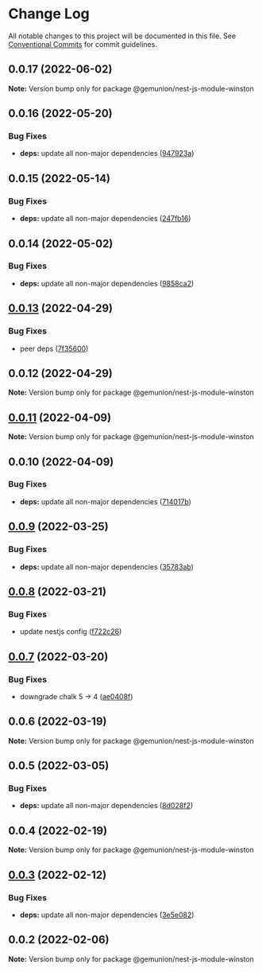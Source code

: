 # Change Log

All notable changes to this project will be documented in this file.
See [Conventional Commits](https://conventionalcommits.org) for commit guidelines.

## 0.0.17 (2022-06-02)

**Note:** Version bump only for package @gemunion/nest-js-module-winston





## 0.0.16 (2022-05-20)


### Bug Fixes

* **deps:** update all non-major dependencies ([947923a](https://github.com/gemunion/nestjs-packages/commit/947923a9fa93b0b1e841b33e9fb5c277c7448a12))





## 0.0.15 (2022-05-14)


### Bug Fixes

* **deps:** update all non-major dependencies ([247fb16](https://github.com/gemunion/nestjs-packages/commit/247fb16e455558413ae59bb7697e5404b6efed47))





## 0.0.14 (2022-05-02)


### Bug Fixes

* **deps:** update all non-major dependencies ([9858ca2](https://github.com/gemunion/nestjs-packages/commit/9858ca2fa56fb8545fd7096ed648897f427d4851))





## [0.0.13](https://github.com/gemunion/nestjs-packages/compare/@gemunion/nest-js-module-winston@0.0.12...@gemunion/nest-js-module-winston@0.0.13) (2022-04-29)


### Bug Fixes

* peer deps ([7f35600](https://github.com/gemunion/nestjs-packages/commit/7f35600a9fef464bf2a7bdb0b031e379e8143db8))





## 0.0.12 (2022-04-29)

**Note:** Version bump only for package @gemunion/nest-js-module-winston





## [0.0.11](https://github.com/gemunion/nestjs-packages/compare/@gemunion/nest-js-module-winston@0.0.10...@gemunion/nest-js-module-winston@0.0.11) (2022-04-09)

**Note:** Version bump only for package @gemunion/nest-js-module-winston





## 0.0.10 (2022-04-09)


### Bug Fixes

* **deps:** update all non-major dependencies ([714017b](https://github.com/gemunion/nestjs-packages/commit/714017be736b899f4d4a7a73eaf86499a3733012))





## [0.0.9](https://github.com/gemunion/nestjs-packages/compare/@gemunion/nest-js-module-winston@0.0.8...@gemunion/nest-js-module-winston@0.0.9) (2022-03-25)


### Bug Fixes

* **deps:** update all non-major dependencies ([35783ab](https://github.com/gemunion/nestjs-packages/commit/35783abb1093ec8fa0ed1a6602fadac6e9fcd507))





## [0.0.8](https://github.com/gemunion/nestjs-packages/compare/@gemunion/nest-js-module-winston@0.0.7...@gemunion/nest-js-module-winston@0.0.8) (2022-03-21)


### Bug Fixes

* update nestjs config ([f722c26](https://github.com/gemunion/nestjs-packages/commit/f722c268fdeaf0d6f961dd453be77f228ce34d63))





## [0.0.7](https://github.com/gemunion/nestjs-packages/compare/@gemunion/nest-js-module-winston@0.0.6...@gemunion/nest-js-module-winston@0.0.7) (2022-03-20)


### Bug Fixes

* downgrade chalk 5 -> 4 ([ae0408f](https://github.com/gemunion/nestjs-packages/commit/ae0408f12f30fe2b3a300c6fbaee4d3581e07a63))





## 0.0.6 (2022-03-19)

**Note:** Version bump only for package @gemunion/nest-js-module-winston





## 0.0.5 (2022-03-05)


### Bug Fixes

* **deps:** update all non-major dependencies ([8d028f2](https://github.com/gemunion/nestjs-packages/commit/8d028f2e0ea10b5362aa0c5143035c0e3e720f0e))





## 0.0.4 (2022-02-19)

**Note:** Version bump only for package @gemunion/nest-js-module-winston





## [0.0.3](https://github.com/gemunion/nestjs-packages/compare/@gemunion/nest-js-module-winston@0.0.2...@gemunion/nest-js-module-winston@0.0.3) (2022-02-12)


### Bug Fixes

* **deps:** update all non-major dependencies ([3e5e082](https://github.com/gemunion/nestjs-packages/commit/3e5e082d1b7ad6e2b45bf90d400a3afa776d6f2c))





## 0.0.2 (2022-02-06)

**Note:** Version bump only for package @gemunion/nest-js-module-winston
